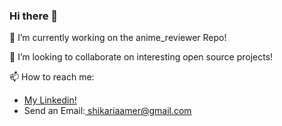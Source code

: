 ### Hi there 👋

🔭 I’m currently working on the anime_reviewer Repo!

👯 I’m looking to collaborate on interesting open source projects!

📫 How to reach me:
<ul>
  <li> <a href="https://www.linkedin.com/in/aamer-shikari/"> My Linkedin! </a> </li>
  <li> Send an Email:<a href = "mailto: shikariaamer@gmail.com"> shikariaamer@gmail.com</a></li>
</ul>
<!--
**AamerShikari/AamerShikari** is a ✨ _special_ ✨ repository because its `README.md` (this file) appears on your GitHub profile.

Here are some ideas to get you started:

- 🔭 I’m currently working on ...
- 🌱 I’m currently learning ...
- 👯 I’m looking to collaborate on ...
- 🤔 I’m looking for help with ...
- 💬 Ask me about ...
- 📫 How to reach me: ...
- 😄 Pronouns: ...
- ⚡ Fun fact: ...
-->
